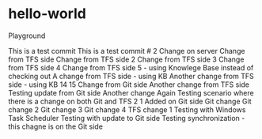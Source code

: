 # hello-world
Playground

This is a test commit
This is a test commit # 2
Change on server
Change from TFS side
Change from TFS side 2
Change from TFS side 3
Change from TFS side 4
Change from TFS side 5 - using Knowlege Base instead of checking out
A change from TFS side - using KB
Another change from TFS side - using KB
14
15
Change from Git side
Another change from TFS side
Testing update from Git side
Another change
Again
Testing scenario where there is a change on both Git and TFS 2
1 Added on Git side
Git change
Git change 2
Git change 3
Git change 4
TFS change 1
Testing with Windows Task Scheduler
Testing with update to Git side
Testing synchronization - this chagne is on the Git side
